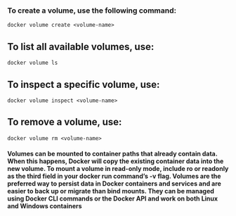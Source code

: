### To create a volume, use the following command:
```
docker volume create <volume-name>
```

## To list all available volumes, use:
```
docker volume ls
```

## To inspect a specific volume, use:
```
docker volume inspect <volume-name>
```

## To remove a volume, use:
```
docker volume rm <volume-name>
```

#### Volumes can be mounted to container paths that already contain data. When this happens, Docker will copy the existing container data into the new volume. To mount a volume in read-only mode, include ro or readonly as the third field in your docker run command’s -v flag. Volumes are the preferred way to persist data in Docker containers and services and are easier to back up or migrate than bind mounts. They can be managed using Docker CLI commands or the Docker API and work on both Linux and Windows containers